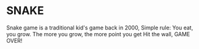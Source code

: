 # SNAKE
Snake game is a traditional kid's game back in 2000, 
Simple rule: You eat, you grow. The more you grow, the more point you get
Hit the wall, GAME OVER!
